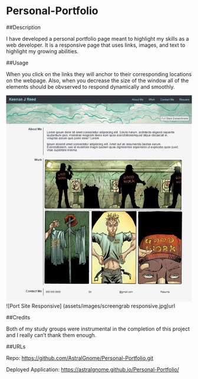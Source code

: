 # Personal-Portfolio

##Description

I have developed a personal portfolio page meant to highlight my skills as a web developer. It is a responsive page that uses links, images, and text to highlight my growing abilities.

##Usage

When you click on the links they will anchor to their corresponding locations on the webpage. Also, when you decrease the size of the window all of the elements should be obvserved to respond dynamically and smoothly.

![Port Site](assets/images/screengrab.jpg)
![Port Site Responsive] (assets/images/screengrab responsive.jpg)url

##Credits

Both of my study groups were instrumental in the completion of this project and I really can’t thank them enough.


##URLs

Repo: https://github.com/AstralGnome/Personal-Portfolio.git

Deployed Application: https://astralgnome.github.io/Personal-Portfolio/

